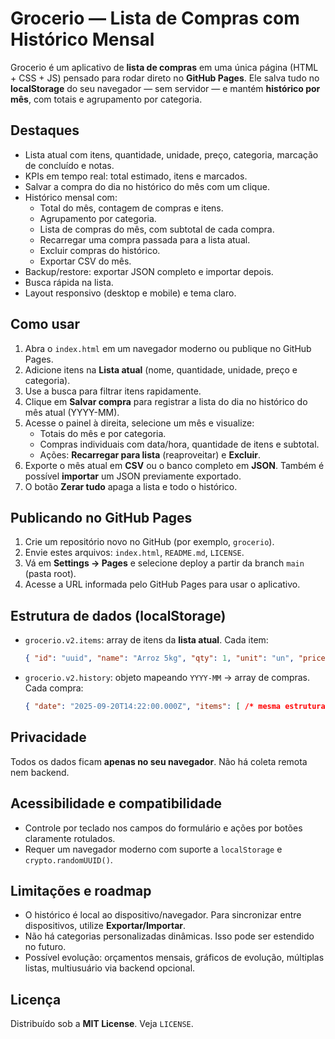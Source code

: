 # Grocerio — Lista de Compras com Histórico Mensal

Grocerio é um aplicativo de **lista de compras** em uma única página (HTML + CSS + JS) pensado para rodar direto no **GitHub Pages**. Ele salva tudo no **localStorage** do seu navegador — sem servidor — e mantém **histórico por mês**, com totais e agrupamento por categoria.

## Destaques
- Lista atual com itens, quantidade, unidade, preço, categoria, marcação de concluído e notas.
- KPIs em tempo real: total estimado, itens e marcados.
- Salvar a compra do dia no histórico do mês com um clique.
- Histórico mensal com:
  - Total do mês, contagem de compras e itens.
  - Agrupamento por categoria.
  - Lista de compras do mês, com subtotal de cada compra.
  - Recarregar uma compra passada para a lista atual.
  - Excluir compras do histórico.
  - Exportar CSV do mês.
- Backup/restore: exportar JSON completo e importar depois.
- Busca rápida na lista.
- Layout responsivo (desktop e mobile) e tema claro.

## Como usar
1. Abra o `index.html` em um navegador moderno ou publique no GitHub Pages.
2. Adicione itens na **Lista atual** (nome, quantidade, unidade, preço e categoria).
3. Use a busca para filtrar itens rapidamente.
4. Clique em **Salvar compra** para registrar a lista do dia no histórico do mês atual (YYYY-MM).
5. Acesse o painel à direita, selecione um mês e visualize:
   - Totais do mês e por categoria.
   - Compras individuais com data/hora, quantidade de itens e subtotal.
   - Ações: **Recarregar para lista** (reaproveitar) e **Excluir**.
6. Exporte o mês atual em **CSV** ou o banco completo em **JSON**. Também é possível **importar** um JSON previamente exportado.
7. O botão **Zerar tudo** apaga a lista e todo o histórico.

## Publicando no GitHub Pages
1. Crie um repositório novo no GitHub (por exemplo, `grocerio`).
2. Envie estes arquivos: `index.html`, `README.md`, `LICENSE`.
3. Vá em **Settings → Pages** e selecione deploy a partir da branch `main` (pasta root).
4. Acesse a URL informada pelo GitHub Pages para usar o aplicativo.

## Estrutura de dados (localStorage)
- `grocerio.v2.items`: array de itens da **lista atual**. Cada item:  
  ```json
  { "id": "uuid", "name": "Arroz 5kg", "qty": 1, "unit": "un", "price": 22.90, "category": "Geral", "checked": false, "note": "" }
  ```
- `grocerio.v2.history`: objeto mapeando `YYYY-MM` → array de compras. Cada compra:  
  ```json
  { "date": "2025-09-20T14:22:00.000Z", "items": [ /* mesma estrutura dos itens */ ] }
  ```

## Privacidade
Todos os dados ficam **apenas no seu navegador**. Não há coleta remota nem backend.

## Acessibilidade e compatibilidade
- Controle por teclado nos campos do formulário e ações por botões claramente rotulados.
- Requer um navegador moderno com suporte a `localStorage` e `crypto.randomUUID()`.

## Limitações e roadmap
- O histórico é local ao dispositivo/navegador. Para sincronizar entre dispositivos, utilize **Exportar/Importar**.
- Não há categorias personalizadas dinâmicas. Isso pode ser estendido no futuro.
- Possível evolução: orçamentos mensais, gráficos de evolução, múltiplas listas, multiusuário via backend opcional.

## Licença
Distribuído sob a **MIT License**. Veja `LICENSE`.

